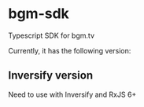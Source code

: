 # bgm-sdk
Typescript SDK for bgm.tv

Currently, it has the following version:

## Inversify version

Need to use with Inversify and RxJS 6+
